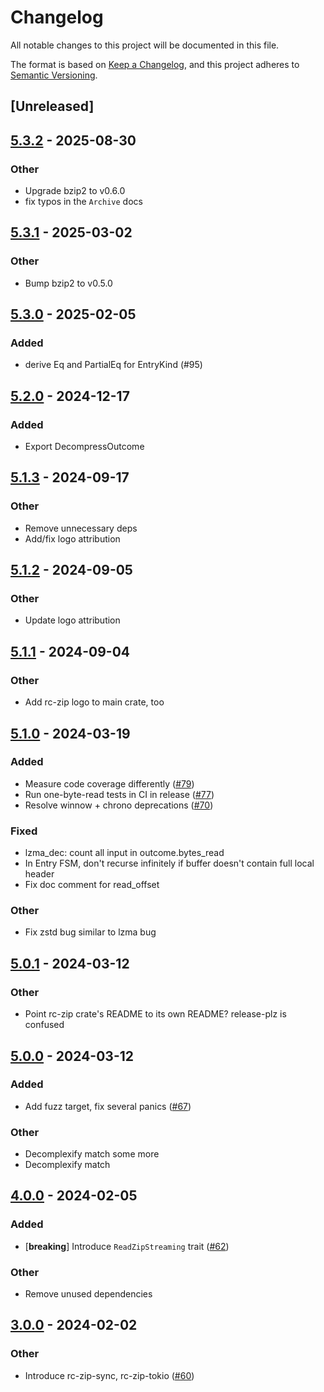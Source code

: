 # Changelog
All notable changes to this project will be documented in this file.

The format is based on [Keep a Changelog](https://keepachangelog.com/en/1.0.0/),
and this project adheres to [Semantic Versioning](https://semver.org/spec/v2.0.0.html).

## [Unreleased]

## [5.3.2](https://github.com/bearcove/rc-zip/compare/rc-zip-v5.3.1...rc-zip-v5.3.2) - 2025-08-30

### Other

- Upgrade bzip2 to v0.6.0
- fix typos in the `Archive` docs

## [5.3.1](https://github.com/bearcove/rc-zip/compare/rc-zip-v5.3.0...rc-zip-v5.3.1) - 2025-03-02

### Other

- Bump bzip2 to v0.5.0

## [5.3.0](https://github.com/bearcove/rc-zip/compare/rc-zip-v5.2.0...rc-zip-v5.3.0) - 2025-02-05

### Added

- derive Eq and PartialEq for EntryKind (#95)

## [5.2.0](https://github.com/bearcove/rc-zip/compare/rc-zip-v5.1.3...rc-zip-v5.2.0) - 2024-12-17

### Added

- Export DecompressOutcome

## [5.1.3](https://github.com/bearcove/rc-zip/compare/rc-zip-v5.1.2...rc-zip-v5.1.3) - 2024-09-17

### Other

- Remove unnecessary deps
- Add/fix logo attribution

## [5.1.2](https://github.com/bearcove/rc-zip/compare/rc-zip-v5.1.1...rc-zip-v5.1.2) - 2024-09-05

### Other
- Update logo attribution

## [5.1.1](https://github.com/bearcove/rc-zip/compare/rc-zip-v5.1.0...rc-zip-v5.1.1) - 2024-09-04

### Other
- Add rc-zip logo to main crate, too

## [5.1.0](https://github.com/fasterthanlime/rc-zip/compare/rc-zip-v5.0.1...rc-zip-v5.1.0) - 2024-03-19

### Added
- Measure code coverage differently ([#79](https://github.com/fasterthanlime/rc-zip/pull/79))
- Run one-byte-read tests in CI in release ([#77](https://github.com/fasterthanlime/rc-zip/pull/77))
- Resolve winnow + chrono deprecations ([#70](https://github.com/fasterthanlime/rc-zip/pull/70))

### Fixed
- lzma_dec: count all input in outcome.bytes_read
- In Entry FSM, don't recurse infinitely if buffer doesn't contain full local header
- Fix doc comment for read_offset

### Other
- Fix zstd bug similar to lzma bug

## [5.0.1](https://github.com/fasterthanlime/rc-zip/compare/rc-zip-v5.0.0...rc-zip-v5.0.1) - 2024-03-12

### Other
- Point rc-zip crate's README to its own README? release-plz is confused

## [5.0.0](https://github.com/fasterthanlime/rc-zip/compare/rc-zip-v4.0.0...rc-zip-v5.0.0) - 2024-03-12

### Added
- Add fuzz target, fix several panics ([#67](https://github.com/fasterthanlime/rc-zip/pull/67))

### Other
- Decomplexify match some more
- Decomplexify match

## [4.0.0](https://github.com/fasterthanlime/rc-zip/compare/rc-zip-v3.0.0...rc-zip-v4.0.0) - 2024-02-05

### Added
- [**breaking**] Introduce `ReadZipStreaming` trait ([#62](https://github.com/fasterthanlime/rc-zip/pull/62))

### Other
- Remove unused dependencies

## [3.0.0](https://github.com/fasterthanlime/rc-zip/compare/rc-zip-v2.0.1...rc-zip-v3.0.0) - 2024-02-02

### Other
- Introduce rc-zip-sync, rc-zip-tokio ([#60](https://github.com/fasterthanlime/rc-zip/pull/60))
